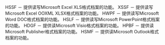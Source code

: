 HSSF － 提供读写Microsoft Excel XLS格式档案的功能。
XSSF － 提供读写Microsoft Excel OOXML XLSX格式档案的功能。
HWPF － 提供读写Microsoft Word DOC格式档案的功能。
HSLF － 提供读写Microsoft PowerPoint格式档案的功能。
HDGF － 提供读Microsoft Visio格式档案的功能。
HPBF － 提供读Microsoft Publisher格式档案的功能。
HSMF － 提供读Microsoft Outlook格式档案的功能。